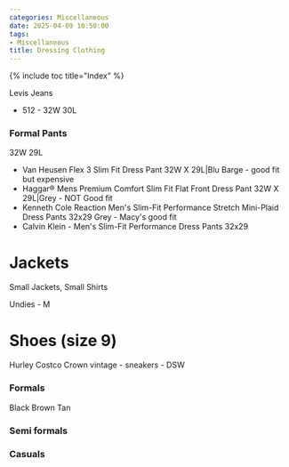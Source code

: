 ```yaml
---
categories: Miscellaneous
date: 2025-04-09 10:50:00
tags:
- Miscellaneous
title: Dressing Clothing
---
```


{% include toc title="Index" %}


Levis Jeans
  - 512 - 32W 30L

### Formal Pants
32W 29L

- Van Heusen Flex 3 Slim Fit Dress Pant 32W X 29L|Blu Barge - good fit but expensive
- Haggar® Mens Premium Comfort Slim Fit Flat Front Dress Pant  32W X 29L|Grey -  NOT Good fit
- Kenneth Cole Reaction Men's Slim-Fit Performance Stretch Mini-Plaid Dress Pants 32x29 Grey - Macy's good fit
- Calvin Klein - Men's Slim-Fit Performance Dress Pants 32x29
# Jackets
Small Jackets, Small Shirts

Undies - M


# Shoes (size 9)
Hurley Costco
Crown vintage - sneakers - DSW

### Formals

Black
Brown
Tan


### Semi formals

### Casuals